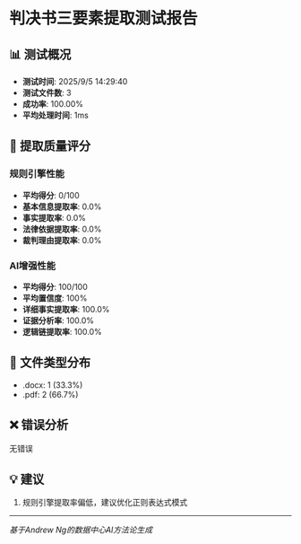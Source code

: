 # 判决书三要素提取测试报告

## 📊 测试概况
- **测试时间**: 2025/9/5 14:29:40
- **测试文件数**: 3
- **成功率**: 100.00%
- **平均处理时间**: 1ms

## 🎯 提取质量评分

### 规则引擎性能
- **平均得分**: 0/100
- **基本信息提取率**: 0.0%
- **事实提取率**: 0.0%
- **法律依据提取率**: 0.0%
- **裁判理由提取率**: 0.0%

### AI增强性能
- **平均得分**: 100/100
- **平均置信度**: 100%
- **详细事实提取率**: 100.0%
- **证据分析率**: 100.0%
- **逻辑链提取率**: 100.0%

## 📁 文件类型分布
- .docx: 1 (33.3%)
- .pdf: 2 (66.7%)

## ❌ 错误分析
无错误

## 💡 建议
1. 规则引擎提取率偏低，建议优化正则表达式模式

---
*基于Andrew Ng的数据中心AI方法论生成*
